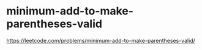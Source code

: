 # minimum-add-to-make-parentheses-valid

https://leetcode.com/problems/minimum-add-to-make-parentheses-valid/
